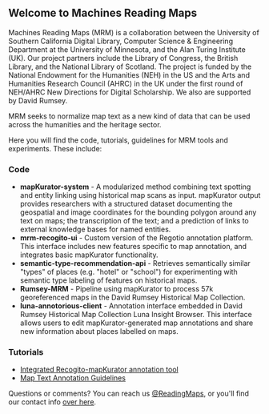 ## Welcome to Machines Reading Maps

Machines Reading Maps (MRM) is a collaboration between the University of Southern California Digital Library, Computer Science & Engineering Department at the University of Minnesota, and the Alan Turing Institute (UK). Our project partners include the Library of Congress, the British Library, and the National Library of Scotland. The project is funded by the National Endowment for the Humanities (NEH) in the US and the Arts and Humanities Research Council (AHRC) in the UK under the first round of NEH/AHRC New Directions for Digital Scholarship. We also are supported by David Rumsey.

MRM seeks to normalize map text as a new kind of data that can be used across the humanities and the heritage sector. 

Here you will find the code, tutorials, guidelines for MRM tools and experiments. These include:

### Code

- **mapKurator-system** - A modularized method combining text spotting and entity linking using historical map scans as input. mapKurator output provides researchers with a structured dataset documenting the geospatial and image coordinates for the bounding polygon around any text on maps; the transcription of the text; and a prediction of links to external knowledge bases for named entities. 
- **mrm-recogito-ui** - Custom version of the Regotio annotation platform. This interface includes new features specific to map annotation, and integrates basic mapKurator functionality.
- **semantic-type-recommendation-api** - Retrieves semantically similar "types" of places (e.g. "hotel" or "school") for experimenting with semantic type labeling of features on historical maps.
- **Rumsey-MRM** - Pipeline using mapKurator to process 57k georeferenced maps in the David Rumsey Historical Map Collection.
- **luna-annotorious-client** - Annotation interface embedded in David Rumsey Historical Map Collection Luna Insight Browser. This interface allows users to edit mapKurator-generated map annotations and share new information about places labelled on maps.

### Tutorials

- [Integrated Recogito-mapKurator annotation tool](https://github.com/machines-reading-maps/Tutorials-Newsletters/wiki)
- [Map Text Annotation Guidelines](https://github.com/machines-reading-maps/Tutorials-Newsletters/wiki/Map-Text-Annotation-Guidelines)

Questions or comments? You can reach us [@ReadingMaps](https://twitter.com/readingmaps?lang=en), or you'll find our contact info [over here](https://machines-reading-maps.github.io/).
